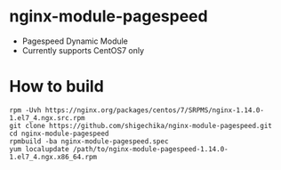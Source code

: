 # nginx-module-pagespeed

- Pagespeed Dynamic Module
- Currently supports CentOS7 only

# How to build

    rpm -Uvh https://nginx.org/packages/centos/7/SRPMS/nginx-1.14.0-1.el7_4.ngx.src.rpm
    git clone https://github.com/shigechika/nginx-module-pagespeed.git
    cd nginx-module-pagespeed
    rpmbuild -ba nginx-module-pagespeed.spec
    yum localupdate /path/to/nginx-module-pagespeed-1.14.0-1.el7_4.ngx.x86_64.rpm
